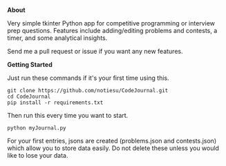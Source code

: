 **About**

Very simple tkinter Python app for competitive programming or interview prep questions. Features include adding/editing problems and contests, a timer, and some analytical insights.

Send me a pull request or issue if you want any new features.

**Getting Started**

Just run these commands if it's your first time using this.
```
git clone https://github.com/notiesu/CodeJournal.git
cd CodeJournal
pip install -r requirements.txt
```

Then run this every time you want to start.
```
python myJournal.py
```

For your first entries, jsons are created (problems.json and contests.json) which allow you to store data easily.
Do not delete these unless you would like to lose your data.



